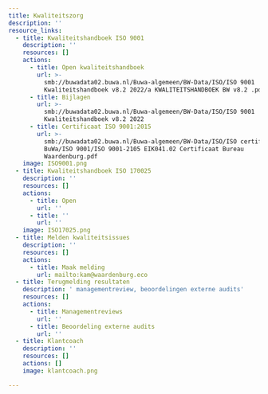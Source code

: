 ```yaml
---
title: Kwaliteitszorg
description: ''
resource_links:
  - title: Kwaliteitshandboek ISO 9001
    description: ''
    resources: []
    actions:
      - title: Open kwaliteitshandboek
        url: >-
          smb://buwadata02.buwa.nl/Buwa-algemeen/BW-Data/ISO/ISO 9001
          Kwaliteitshandboek v8.2 2022/a KWALITEITSHANDBOEK BW v8.2 .pdf
      - title: Bijlagen
        url: >-
          smb://buwadata02.buwa.nl/Buwa-algemeen/BW-Data/ISO/ISO 9001
          Kwaliteitshandboek v8.2 2022
      - title: Certificaat ISO 9001:2015
        url: >-
          smb://buwadata02.buwa.nl/Buwa-algemeen/BW-Data/ISO/ISO certificaten
          BuWa/ISO 9001/ISO 9001-2105 EIK041.02 Certificaat Bureau
          Waardenburg.pdf
    image: ISO9001.png
  - title: Kwaliteitshandboek ISO 170025
    description: ''
    resources: []
    actions:
      - title: Open
        url: ''
      - title: ''
        url: ''
    image: ISO17025.png
  - title: Melden kwaliteitsissues
    description: ''
    resources: []
    actions:
      - title: Maak melding
        url: mailto:kam@waardenburg.eco
  - title: Terugmelding resultaten
    description: ' managementreview, beoordelingen externe audits'
    resources: []
    actions:
      - title: Managementreviews
        url: ''
      - title: Beoordeling externe audits
        url: ''
  - title: Klantcoach
    description: ''
    resources: []
    actions: []
    image: klantcoach.png

---
```












